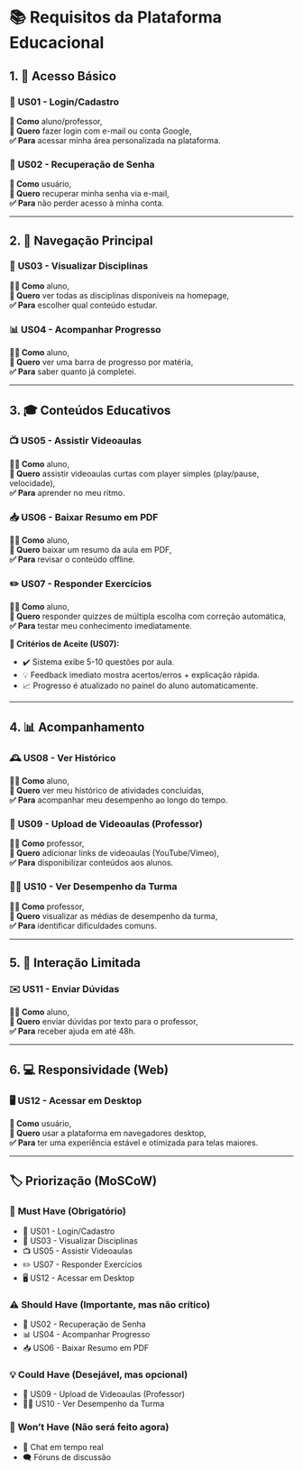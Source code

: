 # 📚 Requisitos da Plataforma Educacional  

## 1. 🔐 Acesso Básico  

### 🎯 **US01 - Login/Cadastro**  
**👤 Como** aluno/professor,  
**🎯 Quero** fazer login com e-mail ou conta Google,  
**✅ Para** acessar minha área personalizada na plataforma.  

### 🔑 **US02 - Recuperação de Senha**  
**👤 Como** usuário,  
**🎯 Quero** recuperar minha senha via e-mail,  
**✅ Para** não perder acesso à minha conta.  

---  

## 2. 🧭 Navegação Principal  

### 📖 **US03 - Visualizar Disciplinas**  
**👨‍🎓 Como** aluno,  
**🎯 Quero** ver todas as disciplinas disponíveis na homepage,  
**✅ Para** escolher qual conteúdo estudar.  

### 📊 **US04 - Acompanhar Progresso**  
**👨‍🎓 Como** aluno,  
**🎯 Quero** ver uma barra de progresso por matéria,  
**✅ Para** saber quanto já completei.  

---  

## 3. 🎓 Conteúdos Educativos  

### 📺 **US05 - Assistir Videoaulas**  
**👨‍🎓 Como** aluno,  
**🎯 Quero** assistir videoaulas curtas com player simples (play/pause, velocidade),  
**✅ Para** aprender no meu ritmo.  

### 📥 **US06 - Baixar Resumo em PDF**  
**👨‍🎓 Como** aluno,  
**🎯 Quero** baixar um resumo da aula em PDF,  
**✅ Para** revisar o conteúdo offline.  

### ✏️ **US07 - Responder Exercícios**  
**👨‍🎓 Como** aluno,  
**🎯 Quero** responder quizzes de múltipla escolha com correção automática,  
**✅ Para** testar meu conhecimento imediatamente.  

**📌 Critérios de Aceite (US07):**  
- ✔️ Sistema exibe 5-10 questões por aula.  
- 💡 Feedback imediato mostra acertos/erros + explicação rápida.  
- 📈 Progresso é atualizado no painel do aluno automaticamente.  

---  

## 4. 📊 Acompanhamento  

### 🕰️ **US08 - Ver Histórico**  
**👨‍🎓 Como** aluno,  
**🎯 Quero** ver meu histórico de atividades concluídas,  
**✅ Para** acompanhar meu desempenho ao longo do tempo.  

### 🎥 **US09 - Upload de Videoaulas (Professor)**  
**👨‍🏫 Como** professor,  
**🎯 Quero** adicionar links de videoaulas (YouTube/Vimeo),  
**✅ Para** disponibilizar conteúdos aos alunos.  

### 👩‍🏫 **US10 - Ver Desempenho da Turma**  
**👨‍🏫 Como** professor,  
**🎯 Quero** visualizar as médias de desempenho da turma,  
**✅ Para** identificar dificuldades comuns.  

---  

## 5. 💬 Interação Limitada  

### ✉️ **US11 - Enviar Dúvidas**  
**👨‍🎓 Como** aluno,  
**🎯 Quero** enviar dúvidas por texto para o professor,  
**✅ Para** receber ajuda em até 48h.  

---  

## 6. 💻 Responsividade (Web)  

### 🖥️ **US12 - Acessar em Desktop**  
**👤 Como** usuário,  
**🎯 Quero** usar a plataforma em navegadores desktop,  
**✅ Para** ter uma experiência estável e otimizada para telas maiores.  

---  

## 🏷️ Priorização (MoSCoW)  

### 🚨 **Must Have (Obrigatório)**  
- 🔐 US01 - Login/Cadastro  
- 📖 US03 - Visualizar Disciplinas  
- 📺 US05 - Assistir Videoaulas  
- ✏️ US07 - Responder Exercícios  
- 🖥️ US12 - Acessar em Desktop  

### ⚠️ **Should Have (Importante, mas não crítico)**  
- 🔑 US02 - Recuperação de Senha  
- 📊 US04 - Acompanhar Progresso  
- 📥 US06 - Baixar Resumo em PDF  

### 💡 **Could Have (Desejável, mas opcional)**  
- 🎥 US09 - Upload de Videoaulas (Professor)  
- 👩‍🏫 US10 - Ver Desempenho da Turma  

### 🚫 **Won’t Have (Não será feito agora)**  
- 💬 Chat em tempo real  
- 🗨️ Fóruns de discussão  
